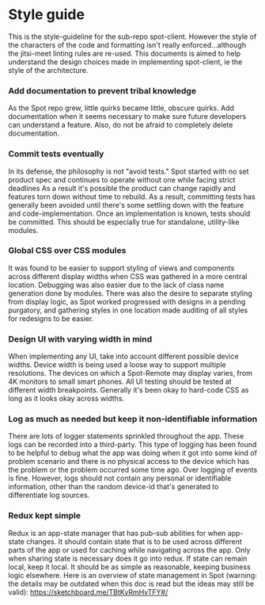 # Style guide

This is the style-guideline for the sub-repo spot-client. However the style of the characters of the code and formatting isn't really enforced...although the jitsi-meet linting rules are re-used. This documents is aimed to help understand the design choices made in implementing spot-client, ie the style of the architecture.

### Add documentation to prevent tribal knowledge
As the Spot repo grew, little quirks became little, obscure quirks. Add documentation when it seems necessary to make sure future developers can understand a feature. Also, do not be afraid to completely delete documentation.

### Commit tests eventually
In its defense, the philosophy is not "avoid  tests." Spot started with no set product spec and continues to operate without one while facing strict deadlines As a result it's possible the product can change rapidly and features torn down without time to rebuild. As a result, committing tests has generally been avoided until there's some settling down with the feature and code-implementation. Once an implementation is known, tests should be committed. This should be especially true for standalone, utility-like modules.

### Global CSS over CSS modules
It was found to be easier to support styling of views and components across different display widths when CSS was gathered in a more central location. Debugging was also easier due to the lack of class name generation done by modules. There was also the desire to separate styling from display logic, as Spot worked progressed with designs in a pending purgatory, and gathering styles in one location made auditing of all styles for redesigns to be easier.

### Design UI with varying width in mind
When implementing any UI, take into account different possible device widths. Device width is being used a loose way to support multiple resolutions. The devices on which a Spot-Remote may display varies, from 4K monitors to small smart phones. All UI testing should be tested at different width breakpoints. Generally it's been okay to hard-code CSS as long as it looks okay across widths.

### Log as much as needed but keep it non-identifiable information
There are lots of logger statements sprinkled throughout the app. These logs can be recorded into a third-party. This type of logging has been found to be helpful to debug what the app was doing when it got into some kind of problem scenario and there is no physical access to the device which has the problem or the problem occurred some time ago. Over logging of events is fine. However, logs should not contain any personal or identifiable information, other than the random device-id that's generated to differentiate log sources. 

### Redux kept simple
Redux is an app-state manager that has pub-sub abilities for when app-state changes. It should contain state that is to be used across different parts of the app or used for caching while navigating across the app. Only when sharing state is necessary does it go into redux. If state can remain local, keep it local. It should be as simple as reasonable, keeping business logic elsewhere. Here is an overview of state management in Spot (warning: the details may be outdated when this doc is read but the ideas may still be valid): https://sketchboard.me/TBtKyRmHyTFY#/
